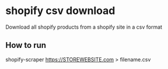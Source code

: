 # shopify csv download

Download all shopify products from a  shopify site in a csv format 

## How to run

shopify-scraper https://STOREWEBSITE.com > filename.csv
